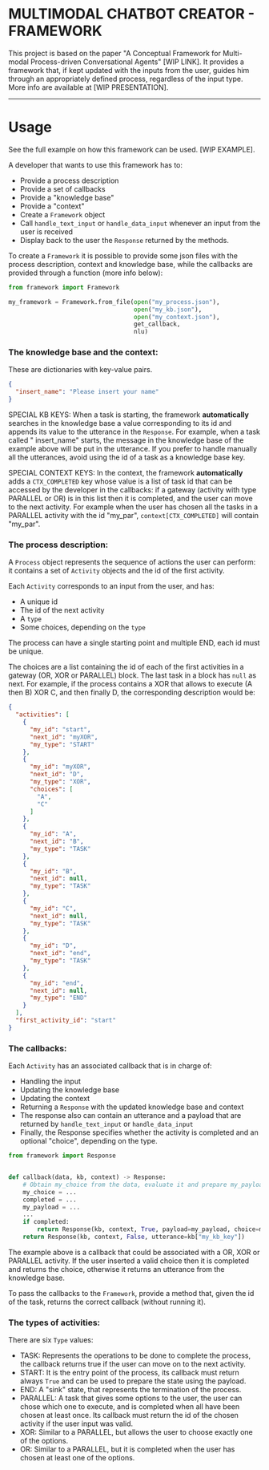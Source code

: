 # MULTIMODAL CHATBOT CREATOR - FRAMEWORK

This project is based on the paper "A Conceptual Framework for Multi-modal Process-driven Conversational
Agents" [WIP LINK]. It provides a framework that, if kept updated with the inputs from the user, guides him through an
appropriately defined process, regardless of the input type. More info are available at [WIP PRESENTATION].
___

# Usage

See the full example on how this framework can be used. [WIP EXAMPLE].

A developer that wants to use this framework has to:

* Provide a process description
* Provide a set of callbacks
* Provide a "knowledge base"
* Provide a "context"
* Create a `Framework` object
* Call `handle_text_input` or `handle_data_input` whenever an input from the user is received
* Display back to the user the `Response` returned by the methods.

To create a `Framework` it is possible to provide some json files with the process description, context and knowledge
base, while the callbacks are provided through a function (more info below):

```Python
from framework import Framework

my_framework = Framework.from_file(open("my_process.json"),
                                   open("my_kb.json"),
                                   open("my_context.json"),
                                   get_callback,
                                   nlu)

```

### The knowledge base and the context:

These are dictionaries with key-value pairs.

```json
{
  "insert_name": "Please insert your name"
}
```

SPECIAL KB KEYS: When a task is starting, the framework **automatically** searches in the knowledge base a value
corresponding to its id and appends its value to the utterance in the `Response`. For example, when a task called "
insert_name" starts, the message in the knowledge base of the example above will be put in the utterance. If you prefer
to handle manually all the utterances, avoid using the id of a task as a knowledge base key.

SPECIAL CONTEXT KEYS: In the context, the framework **automatically** adds a `CTX_COMPLETED` key whose value is a list
of task id that can be accessed by the developer in the callbacks: if a gateway (activity with type PARALLEL or OR) is
in this list then it is completed, and the user can move to the next activity. For example when the user has chosen all
the tasks in a PARALLEL activity with the id "my_par", `context[CTX_COMPLETED]` will contain "my_par".

### The process description:

A `Process` object represents the sequence of actions the user can perform: it contains a set of `Activity` objects and
the id of the first activity.

Each `Activity` corresponds to an input from the user, and has:

* A unique id
* The id of the next activity
* A `type`
* Some choices, depending on the `type`

The process can have a single starting point and multiple END, each id must be unique.

The choices are a list containing the id of each of the first activities in a gateway (OR, XOR or PARALLEL) block. The
last task in a block has `null` as next. For example, if the process contains a XOR that allows to execute (A then B)
XOR C, and then finally D, the corresponding description would be:

```json
{
  "activities": [
    {
      "my_id": "start",
      "next_id": "myXOR",
      "my_type": "START"
    },
    {
      "my_id": "myXOR",
      "next_id": "D",
      "my_type": "XOR",
      "choices": [
        "A",
        "C"
      ]
    },
    {
      "my_id": "A",
      "next_id": "B",
      "my_type": "TASK"
    },
    {
      "my_id": "B",
      "next_id": null,
      "my_type": "TASK"
    },
    {
      "my_id": "C",
      "next_id": null,
      "my_type": "TASK"
    },
    {
      "my_id": "D",
      "next_id": "end",
      "my_type": "TASK"
    },
    {
      "my_id": "end",
      "next_id": null,
      "my_type": "END"
    }
  ],
  "first_activity_id": "start"
}
```

### The callbacks:

Each `Activity` has an associated callback that is in charge of:

* Handling the input
* Updating the knowledge base
* Updating the context
* Returning a `Response` with the updated knowledge base and context
* The response also can contain an utterance and a payload that are returned by `handle_text_input`
  or `handle_data_input`
* Finally, the Response specifies whether the activity is completed and an optional "choice", depending on the type.

```Python
from framework import Response


def callback(data, kb, context) -> Response:
    # Obtain my_choice from the data, evaluate it and prepare my_payload.
    my_choice = ...
    completed = ...
    my_payload = ...
    ...
    if completed:
        return Response(kb, context, True, payload=my_payload, choice=my_choice)
    return Response(kb, context, False, utterance=kb["my_kb_key"])

```

The example above is a callback that could be associated with a OR, XOR or PARALLEL activity. If the user inserted a
valid choice then it is completed and returns the choice, otherwise it returns an utterance from the knowledge base.

To pass the callbacks to the `Framework`, provide a method that, given the id of the task, returns the correct callback
(without running it).

### The types of activities:

There are six `Type` values:

* TASK: Represents the operations to be done to complete the process, the callback returns true if the user can move on
  to the next activity.
* START: It is the entry point of the process, its callback must return always `True` and can be used to prepare the
  state using the payload.
* END: A "sink" state, that represents the termination of the process.
* PARALLEL: A task that gives some options to the user, the user can chose which one to execute, and is completed when
  all have been chosen at least once. Its callback must return the id of the chosen activity if the user input was
  valid.
* XOR: Similar to a PARALLEL, but allows the user to choose exactly one of the options.
* OR: Similar to a PARALLEL, but it is completed when the user has chosen at least one of the options.